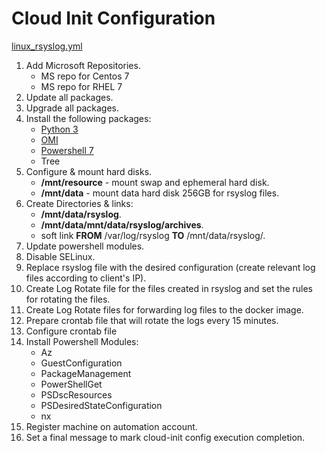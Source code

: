 # Cloud Init Configuration

[linux_rsyslog.yml](https://github.com/sip03ds/AzAdmin/blob/original/RSyslog_Sentinel/cloud-init/linux_rsyslog.yml)

1. Add Microsoft Repositories. 
   - MS repo for Centos 7
   - MS repo for RHEL 7
2. Update all packages.
3. Upgrade all packages.
4. Install the following packages:
   - [Python 3](https://www.python.org/)
   - [OMI](https://github.com/microsoft/omi)
   - [Powershell 7](https://docs.microsoft.com/en-us/powershell/scripting/install/install-centos?view=powershell-7.2)
   - Tree 
5. Configure & mount hard disks.
   - **/mnt/resource** - mount swap and ephemeral hard disk. 
   - **/mnt/data** - mount data hard disk 256GB for rsyslog files.
6. Create Directories & links:
   - **/mnt/data/rsyslog**.
   - **/mnt/data/mnt/data/rsyslog/archives**.
   - soft link **FROM** /var/log/rsyslog **TO** /mnt/data/rsyslog/. 
7. Update powershell modules.
8. Disable SELinux.
9. Replace rsyslog file with the desired configuration (create relevant log files according to client's IP).
10. Create Log Rotate file for the files created in rsyslog and set the rules for rotating the files.
11. Create Log Rotate files for forwarding log files to the docker image.
12. Prepare crontab file that will rotate the logs every 15 minutes.
13. Configure crontab file
14. Install Powershell Modules:
    - Az
    - GuestConfiguration
    - PackageManagement
    - PowerShellGet
    - PSDscResources
    - PSDesiredStateConfiguration
    - nx
15. Register machine on automation account. 
16. Set a final message to mark cloud-init config execution completion.
